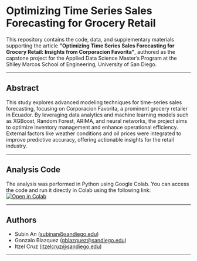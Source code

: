 # Optimizing Time Series Sales Forecasting for Grocery Retail

This repository contains the code, data, and supplementary materials supporting the article **"Optimizing Time Series Sales Forecasting for Grocery Retail: Insights from Corporacion Favorita"**, authored as the capstone project for the Applied Data Science Master’s Program at the Shiley Marcos School of Engineering, University of San Diego.

---

## Abstract
This study explores advanced modeling techniques for time-series sales forecasting, focusing on Corporacion Favorita, a prominent grocery retailer in Ecuador. By leveraging data analytics and machine learning models such as XGBoost, Random Forest, ARIMA, and neural networks, the project aims to optimize inventory management and enhance operational efficiency. External factors like weather conditions and oil prices were integrated to improve predictive accuracy, offering actionable insights for the retail industry.

---
## Analysis Code
The analysis was performed in Python using Google Colab. You can access the code and run it directly in Colab using the following link:
[![Open in Colab](https://colab.research.google.com/assets/colab-badge.svg)](https://colab.research.google.com/github/GonBla/MSADS_CapstoneProject/blob/main/Code/ColabNotebook.ipynb)


---
## Authors
 - Subin An (subinan@sandiego.edu)
 - Gonzalo Blazquez (gblazquez@sandiego.edu)
 - Itzel Cruz (itzelcruz@sandiego.edu)

---
